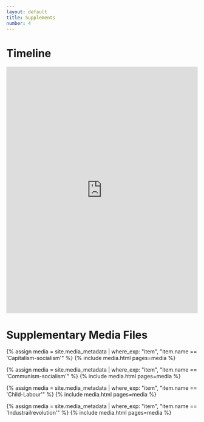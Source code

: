 ```yaml
---
layout: default
title: Supplements
number: 4
---
```


# Timeline

<iframe src='https://cdn.knightlab.com/libs/timeline3/latest/embed/index.html?source=1DMujljENEv8umMK06V2RyqKhXUfWJCMRG-OqWwqucko&font=Default&lang=en&initial_zoom=2&height=650' width='100%' height='650' webkitallowfullscreen mozallowfullscreen allowfullscreen frameborder='0'></iframe> 






# Supplementary Media Files

{% assign media = site.media_metadata | where_exp: "item", "item.name == 'Capitalism-socialism'" %}
{% include media.html pages=media %}

{% assign media = site.media_metadata | where_exp: "item", "item.name == 'Communism-socialism'" %}
{% include media.html pages=media %}

{% assign media = site.media_metadata | where_exp: "item", "item.name == 'Child-Labour'" %}
{% include media.html pages=media %}

{% assign media = site.media_metadata | where_exp: "item", "item.name == 'Industrailrevolution'" %}
{% include media.html pages=media %}
